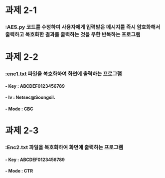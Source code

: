 # 과제 2-1
### :AES.py 코드를 수정하여 사용자에게 입력받은 메시지를 즉시 암호화해서 출력하고 복호화한 결과를 출력하는 것을 무한 반복하는 프로그램

# 과제 2-2
### :enc1.txt 파일을 복호화하여 화면에 출력하는 프로그램
#### - Key : ABCDEF0123456789
#### - Iv : Netsec@Soongsil.
#### - Mode : CBC

# 과제 2-3
### :Enc2.txt 파일을 복호화하여 화면에 출력하는 프로그램
#### - Key : ABCDEF0123456789
#### - Mode : CTR
